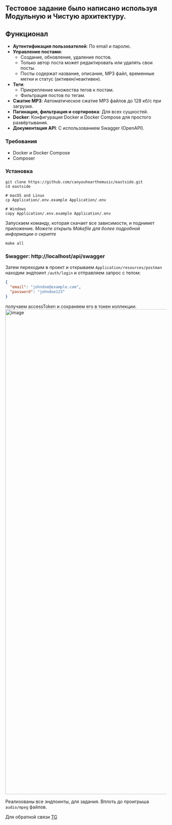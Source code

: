 ## Тестовое задание было написано используя Модульную и Чистую архитектуру.

## Функционал

- **Аутентификация пользователей**: По email и паролю.
- **Управление постами**:
    - Создание, обновление, удаление постов.
    - Только автор поста может редактировать или удалять свои посты.
    - Посты содержат название, описание, MP3 файл, временные метки и статус (активен/неактивен).
- **Теги**:
    - Прикрепление множества тегов к постам.
    - Фильтрация постов по тегам.
- **Сжатие MP3**: Автоматическое сжатие MP3 файлов до 128 кб/с при загрузке.
- **Пагинация, фильтрация и сортировка**: Для всех сущностей.
- **Docker**: Конфигурация Docker и Docker Compose для простого развёртывания.
- **Документация API**: С использованием Swagger (OpenAPI).

### Требования

- Docker и Docker Compose
- Composer

### Установка

```
git clone https://github.com/canyouhearthemusic/eastside.git
cd eastside

# macOS and Linux
cp Application/.env.example Application/.env

# Windows
copy Application/.env.example Application/.env
```

Запускаем команду, которая скачает все зависимости, и поднимет приложение. *Можете открыть Makefile для более подробной
информации о скрипте*

```
make all
```

### Swagger: http://localhost/api/swagger

Затем переходим в проект и открываем `Application/resources/postman`
находим эндпоинт `/auth/login` и отправляем запрос с телом:

```json
{
  "email": "johndoe@example.com",
  "password": "johndoe123"
}
```

получаем accessToken и сохраняем его в токен коллекции:
<img width="1512" alt="image" src="https://github.com/user-attachments/assets/55976c02-a8d8-4d06-8bbe-9277c3718574" />

Реализованы все эндпоинты, для задания. Вплоть до проигрыша `audio/mpeg` файлов.

Для обратной связи [TG](https://t.me/al1bekkkk)
